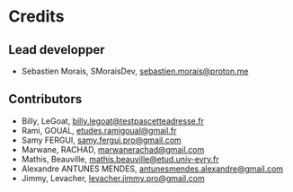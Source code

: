 # Credits

## Lead developper

- Sebastien Morais, SMoraisDev, sebastien.morais@proton.me

## Contributors

- Billy, LeGoat, billy.legoat@testpascetteadresse.fr
- Rami, GOUAL, etudes.ramigoual@gmail.fr
- Samy FERGUI, samy.fergui.pro@gmail.com
- Marwane, RACHAD, marwanerachad@gmail.com
- Mathis, Beauville, mathis.beauville@etud.univ-evry.fr
- Alexandre ANTUNES MENDES, antunesmendes.alexandre@gmail.com
- Jimmy, Levacher, levacher.jimmy.pro@gmail.com